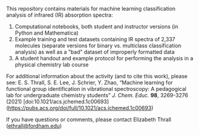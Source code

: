 This repository contains materials for machine learning classification analysis of infrared (IR) absorption spectra:
1. Computational notebooks, both student and instructor versions (in Python and Mathematica)
2. Example training and test datasets containing IR spectra of 2,337 molecules (separate versions for binary vs. multiclass classification analysis) as well as a  "bad" dataset of improperly formatted data
3. A student handout and example protocol for performing the analysis in a physical chemistry lab course

For additional information about the activity (and to cite this work), please see: E. S. Thrall, S. E. Lee, J. Schrier, Y. Zhao, “Machine learning for functional group identification in vibrational spectroscopy: A pedagogical lab for undergraduate chemistry students” *J. Chem. Educ.* **98**, 3269-3276 (2021) [doi:10.1021/acs.jchemed.1c00693] (https://pubs.acs.org/doi/full/10.1021/acs.jchemed.1c00693)

If you have questions or comments, please contact Elizabeth Thrall (ethrall@fordham.edu)
